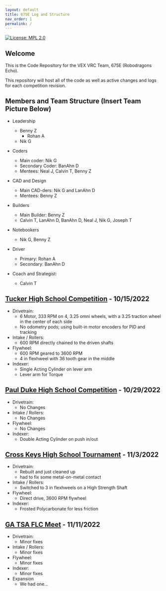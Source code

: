 ```yaml
---
layout: default
title: 675E Log and Structure
nav_order: 1
permalink: /
---
```


[![License: MPL 2.0](https://img.shields.io/badge/License-MPL%202.0-brightgreen.svg)](https://opensource.org/licenses/MPL-2.0)  

## Welcome

This is the Code Repository for the VEX VRC Team, 675E (Robodragons Echo).

This repository will host all of the code as well as active changes and logs for each competition revision.

## Members and Team Structure (Insert Team Picture Below)

* Leadership

  * Benny Z
    * Rohan A
  * Nik G

* Coders

  * Main coder: Nik G
  * Secondary Coder: BanAhn D
  * Mentees: Neal J, Calvin T, Benny Z
* CAD and Design

  * Main CAD-ders: Nik G and LanAhn D
  * Mentees: Benny Z
* Builders

  * Main Builder: Benny Z
  * Calvin T, LanAhn D, BanAhn D, Neal J, Nik G, Joseph T
* Notebookers

  * Nik G, Benny Z

* Driver
  * Primary: Rohan A
  * Secondary: BanAhn D
* Coach and Strategist:
  * Calvin T

## [Tucker High School Competition](https://www.robotevents.com/RE-VRC-22-8924.html) - 10/15/2022

* Drivetrain:
  * 6 Motor, 333 RPM on 4, 3.25 omni wheels, with a 3.25 traction wheel in the center of each side
  * No odometry pods; using built-in motor encoders for PID and tracking
* Intake / Rollers:
  * 600 RPM directly chained to the driven shafts
* Flywheel:
  * 600 RPM geared to 3600 RPM
  * 4 in flexhweel with 36 tooth gear in the middle
* Indexer:
  * Single Acting Cylinder on lever arm
  * Lever arm for Torque

## [Paul Duke High School Competition](https://www.robotevents.com/RE-VRC-22-8930.html) - 10/29/2022

* Drivetrain:
  * No Changes
* Intake / Rollers:
  * No Changes
* Flywheel:
  * No Changes
* Indexer:
  * Double Acting Cylinder on push in/out

## [Cross Keys High School Tournament](https://www.robotevents.com/robot-competitions/vex-robotics-competition/RE-VRC-22-9867.html) - 11/3/2022

* Drivetrain:
  * Rebuilt and just cleaned up
  * had to fix some metal-on-metal contact
* Intake / Rollers:
  * Switched to 3 in flexhweels on a High Strength Shaft
* Flywheel:
  * Direct drive, 3600 RPM flywheel
* Indexer:
  * Frosted Polycarbonate for less friction

## [GA TSA FLC Meet](https://www.robotevents.com/RE-VRC-22-9580.html) - 11/11/2022

* Drivetrain:
  * Minor fixes
* Intake / Rollers:
  * Minor fixes
* Flywheel:
  * Minor fixes
* Indexer:
  * Minor fixes
* Expansion
  * We had one...

